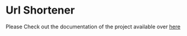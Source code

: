 # Url Shortener



Please Check out the documentation of the project available over [here](https://docs.google.com/document/d/1cc1gW_QO2sfVe7tN0NbxcEdrXDNactshy4GMEYIvUrM/edit?usp=sharing)
